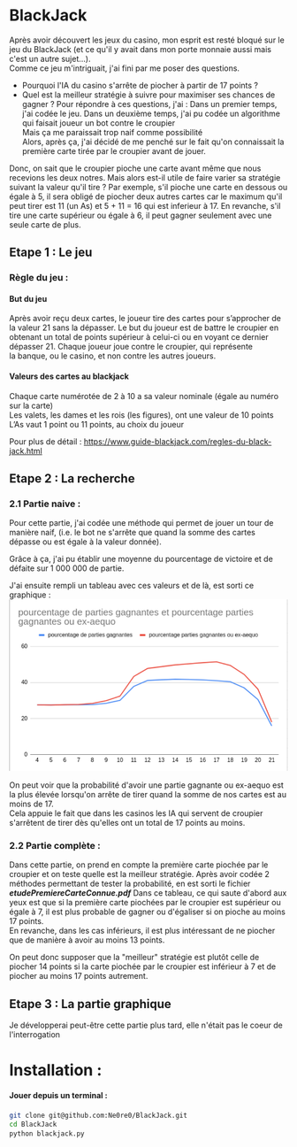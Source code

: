 # BlackJack
Après avoir découvert les jeux du casino, mon esprit est resté bloqué sur le jeu du BlackJack (et ce qu'il y avait dans mon porte monnaie aussi mais c'est un autre sujet...).  
Comme ce jeu m'intriguait, j'ai fini par me poser des questions. 
- Pourquoi l'IA du casino s'arrête de piocher à partir de 17 points ?
- Quel est la meilleur stratégie à suivre pour maximiser ses chances de gagner ?
Pour répondre à ces questions, j'ai : 
Dans un premier temps, j'ai codée le jeu.
Dans un deuxième temps, j'ai pu codée un algorithme qui faisait joueur un bot contre le croupier  
Mais ça me paraissait trop naif comme possibilité  
Alors, après ça, j'ai décidé de me penché sur le fait qu'on connaissait la première carte tirée par le croupier avant de jouer.

Donc, on sait que le croupier pioche une carte avant même que nous recevions les deux notres.
Mais alors est-il utile de faire varier sa stratégie suivant la valeur qu'il tire ?
Par exemple, s'il pioche une carte en dessous ou égale à 5, il sera obligé de piocher deux autres cartes car le maximum qu'il peut tirer est 11 (un As) et 5 + 11 = 16 qui est inferieur à 17.
En revanche, s'il tire une carte supérieur ou égale à 6, il peut gagner seulement avec une seule carte de plus.
## Etape 1 : Le jeu

### Règle du jeu : 

#### But du jeu

Après avoir reçu deux cartes, le joueur tire des cartes pour s’approcher de la valeur 21 sans la   dépasser. Le but du joueur est de battre le croupier en obtenant un total de points supérieur à   celui-ci ou en voyant ce dernier dépasser 21. Chaque joueur joue contre le croupier, qui représente  
la banque, ou le casino, et non contre les autres joueurs.

#### Valeurs des cartes au blackjack

Chaque carte numérotée de 2 à 10 a sa valeur nominale (égale au numéro sur la carte)  
Les valets, les dames et les rois (les figures), ont une valeur de 10 points  
L’As vaut 1 point ou 11 points, au choix du joueur  


Pour plus de détail : https://www.guide-blackjack.com/regles-du-black-jack.html


## Etape 2 : La recherche

### 2.1 Partie naive : 
Pour cette partie, j'ai codée une méthode qui permet de jouer un tour de manière naif, (i.e. le bot ne s'arrête que quand la somme des cartes dépasse ou est égale à la valeur donnée).

Grâce à ça, j'ai pu établir une moyenne du pourcentage de victoire et de défaite sur 1 000 000 de partie.

J'ai ensuite rempli un tableau avec ces valeurs et de là, est sorti ce graphique : 
![Graphique courbes](courbe_version_naive.jpg)

On peut voir que la probabilité d'avoir une partie gagnante ou ex-aequo est la plus élevée lorsqu'on arrête de tirer quand la somme de nos cartes est au moins de 17.  
Cela appuie le fait que dans les casinos les IA qui servent de croupier s'arrêtent de tirer dès qu'elles ont un total de 17 points au moins.

### 2.2 Partie complète : 
Dans cette partie, on prend en compte la première carte piochée par le croupier et on teste quelle est la meilleur stratégie.
Après avoir codée 2 méthodes permettant de tester la probabilité, en est sorti le fichier ***etudePremiereCarteConnue.pdf***
Dans ce tableau, ce qui saute d'abord aux yeux est que si la première carte piochées par le croupier est supérieur ou égale à 7, il est plus probable de gagner ou d'égaliser si on pioche au moins 17 points.  
En revanche, dans les cas inférieurs, il est plus intéressant de ne piocher que de manière à avoir au moins 13 points.

On peut donc supposer que la "meilleur" stratégie est plutôt celle de piocher 14 points si la carte piochée par le croupier est inférieur à 7 et de piocher au moins 17 points autrement.



## Etape 3 : La partie graphique
Je développerai peut-être cette partie plus tard, elle n'était pas le coeur de l'interrogation

# Installation : 
#### Jouer depuis un terminal : 
```bash
git clone git@github.com:Ne0re0/BlackJack.git
cd BlackJack
python blackjack.py
```